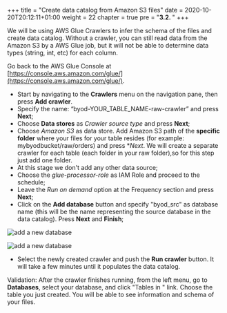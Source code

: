 +++
title = "Create data catalog from Amazon S3 files"
date = 2020-10-20T20:12:11+01:00
weight = 22
chapter = true
pre = "<b>3.2. </b>"
+++

We will be using AWS Glue Crawlers to infer the schema of the files and create data catalog. Without a crawler, you can still read data from the Amazon S3 by a AWS Glue job, but it will not be able to determine data types (string, int, etc) for each column.

Go back to the AWS Glue Console at [https://console.aws.amazon.com/glue/](https://console.aws.amazon.com/glue/).

- Start by navigating to the **Crawlers** menu on the navigation pane, then press **Add crawler**.
- Specify the name: “byod-YOUR_TABLE_NAME-raw-crawler”  and press **Next**;
- Choose **Data stores** as _Crawler source type_ and press **Next**;
- Choose _Amazon S3_ as data store. Add Amazon S3 path of the **specific folder** where your files for your table resides (for example: mybyodbucket/raw/orders) and press \*_Next_. We will create a separate crawler for each table (each folder in your raw folder),so for this step just add one folder.
- At this stage we don't add any other data source;
- Choose the _glue-processor-role_ as IAM Role and proceed to the schedule;
- Leave the _Run on demand_ option at the Frequency section and press **Next**;
- Click on the **Add database** button and specify "byod_src" as database name (this will be the name representing the source database in the data catalog). Press **Next** and **Finish**;

![add a new database](/glue_images/ingestion/crawler2.png)

![add a new database](/glue_images/ingestion/crawler3.png)

- Select the newly created crawler and push the **Run crawler** button. It will take a few minutes until it populates the data catalog.

Validation: After the crawler finishes running, from the left menu, go to **Databases**, select your database, and click "Tables in <database-name>" link. Choose the table you just created. You will be able to see information and schema of your files.